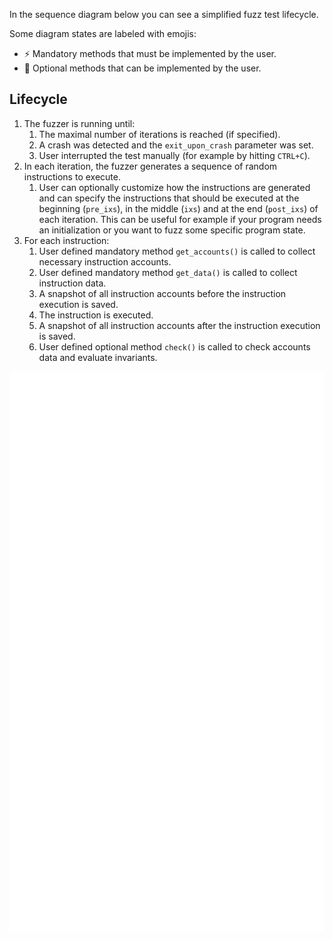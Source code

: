 In the sequence diagram below you can see a simplified fuzz test lifecycle.

Some diagram states are labeled with emojis:

- ⚡ Mandatory methods that must be implemented by the user.
- 👤 Optional methods that can be implemented by the user.

## Lifecycle

1.  The fuzzer is running until:
    1. The maximal number of iterations is reached (if specified).
    2. A crash was detected and the `exit_upon_crash` parameter was set.
    3. User interrupted the test manually (for example by hitting `CTRL+C`).
2. In each iteration, the fuzzer generates a sequence of random instructions to execute.
    1. User can optionally customize how the instructions are generated and can specify the instructions that should be executed at the beginning (`pre_ixs`), in the middle (`ixs`) and at the end (`post_ixs`) of each iteration. This can be useful for example if your program needs an initialization or you want to fuzz some specific program state.
3. For each instruction:
    1. User defined mandatory method `get_accounts()` is called to collect necessary instruction accounts.
    2. User defined mandatory method `get_data()` is called to collect instruction data.
    3. A snapshot of all instruction accounts before the instruction execution is saved.
    4. The instruction is executed.
    5. A snapshot of all instruction accounts after the instruction execution is saved.
    6. User defined optional method `check()` is called to check accounts data and evaluate invariants.

![Fuzzing lifecycle](../images/fuzzing_lifecycle.svg)
